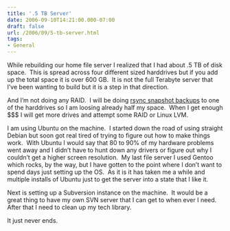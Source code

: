 ```yaml
---
title: '.5 TB Server'
date: 2006-09-10T14:21:00.000-07:00
draft: false
url: /2006/09/5-tb-server.html
tags: 
- General
---
```


While rebuilding our home file server I realized that I had about .5 TB of disk space.  This is spread across four different sized harddrives but if you add up the total space it is over 600 GB.  It is not the full Terabyte server that I’ve been wanting to build but it is a step in that direction. 

  

And I’m not doing any RAID.  I will be doing [rsync snapshot backups](http://www.mikerubel.org/computers/rsync_snapshots/index.html "Mike Rubel rsync backups") to one of the harddrives so I am loosing already half my space.  When I get enough $$$ I will get more drives and attempt some RAID or Linux LVM.

  

I am using Ubuntu on the machine.  I started down the road of using straight Debian but soon got real tired of trying to figure out how to make things work.  With Ubuntu I would say that 80 to 90% of my hardware problems went away and I didn’t have to hunt down any drivers or figure out why I couldn’t get a higher screen resolution.  My last file server I used Gentoo which rocks, by the way, but I have gotten to the point where I don’t want to spend days just setting up the OS.  As it is it has taken me a while and multiple installs of Ubuntu just to get the server into a state that I like it.

  

Next is setting up a Subversion instance on the machine.  It would be a great thing to have my own SVN server that I can get to when ever I need.  After that I need to clean up my tech library.

  

It just never ends.